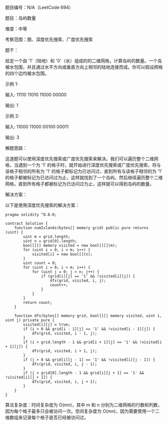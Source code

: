 题目编号：N/A（LeetCode 694）

题目：岛屿数量

难度：中等

考察范围：图、深度优先搜索、广度优先搜索

题干：

给定一个由 '1'（陆地）和 '0'（水）组成的的二维网格，计算岛屿的数量。一个岛被水包围，并且通过水平方向或垂直方向上相邻的陆地连接而成。你可以假设网格的四个边均被水包围。

示例 1:

输入:
11110
11010
11000
00000

输出: 1

示例 2:

输入:
11000
11000
00100
00011

输出: 3

解题思路：

这道题可以使用深度优先搜索或广度优先搜索来解决。我们可以遍历整个二维网格，当遇到一个为 '1' 的格子时，就开始进行深度优先搜索或广度优先搜索，将与该格子相邻的所有为 '1' 的格子都标记为已访问过，直到所有与该格子相邻的为 '1' 的格子都被标记为已访问过为止，这样就找到了一个岛屿。然后继续遍历整个二维网格，直到所有格子都被标记为已访问过为止，这样就可以得到岛屿的数量。

解决方案：

以下是使用深度优先搜索的解决方案：

```solidity
pragma solidity ^0.8.0;

contract Solution {
    function numIslands(bytes[] memory grid) public pure returns (uint) {
        uint m = grid.length;
        uint n = grid[0].length;
        bool[][] memory visited = new bool[][](m);
        for (uint i = 0; i < m; i++) {
            visited[i] = new bool[](n);
        }
        uint count = 0;
        for (uint i = 0; i < m; i++) {
            for (uint j = 0; j < n; j++) {
                if (grid[i][j] == '1' && !visited[i][j]) {
                    dfs(grid, visited, i, j);
                    count++;
                }
            }
        }
        return count;
    }

    function dfs(bytes[] memory grid, bool[][] memory visited, uint i, uint j) private pure {
        visited[i][j] = true;
        if (i > 0 && grid[i - 1][j] == '1' && !visited[i - 1][j]) {
            dfs(grid, visited, i - 1, j);
        }
        if (i < grid.length - 1 && grid[i + 1][j] == '1' && !visited[i + 1][j]) {
            dfs(grid, visited, i + 1, j);
        }
        if (j > 0 && grid[i][j - 1] == '1' && !visited[i][j - 1]) {
            dfs(grid, visited, i, j - 1);
        }
        if (j < grid[0].length - 1 && grid[i][j + 1] == '1' && !visited[i][j + 1]) {
            dfs(grid, visited, i, j + 1);
        }
    }
}
```

算法复杂度：时间复杂度为 O(mn)，其中 m 和 n 分别为二维网格的行数和列数，因为每个格子最多只会被访问一次。空间复杂度为 O(mn)，因为需要使用一个二维数组来记录每个格子是否已经被访问过。